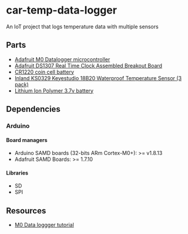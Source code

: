 # car-temp-data-logger

An IoT project that logs temperature data with multiple sensors

## Parts

- [Adafruit M0 Datalogger microcontroller](https://www.adafruit.com/product/2796)
- [Adafruit DS1307 Real Time Clock Assembled Breakout Board](https://www.adafruit.com/product/3296)
- [CR1220 coin cell battery](https://www.adafruit.com/product/380)
- [Inland KS0329 Keyestudio 18B20 Waterproof Temperature Sensor (3 pack)](https://www.microcenter.com/product/639732/inland-ks0329-keyestudio-18b20-waterproof-temperature-sensor-47k-resistor-(3pcs))
- [Lithium Ion Polymer 3.7v battery](https://www.adafruit.com/product/328)


## Dependencies

### Arduino

#### Board managers

- Arduino SAMD boards (32-bits ARm Cortex-M0+): >= v1.8.13
- Adafruit SAMD Boards: >= 1.7.10

#### Libraries
- SD
- SPI

## Resources

- [M0 Data loggger tutorial](https://learn.adafruit.com/adafruit-feather-m0-adalogger)
